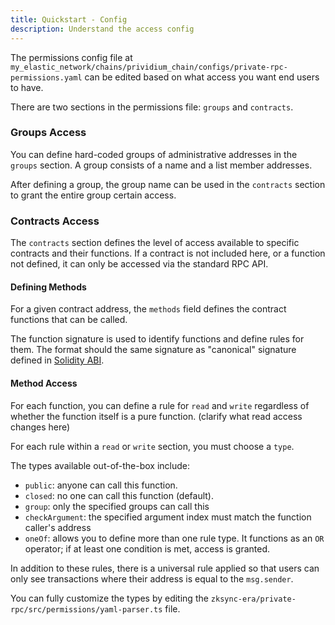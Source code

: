 ```yaml
---
title: Quickstart - Config
description: Understand the access config
---
```


The permissions config file at
`my_elastic_network/chains/prividium_chain/configs/private-rpc-permissions.yaml`
can be edited based on what access you want end users to have.

There are two sections in the permissions file: `groups` and `contracts`.

### Groups Access

You can define hard-coded groups of administrative addresses in the `groups` section.
A group consists of a name and a list member addresses.

After defining a group,
the group name can be used in the `contracts` section to grant the entire group certain access.

### Contracts Access

The `contracts` section defines the level of access available to specific contracts and their functions.
If a contract is not included here, or a function not defined,
it can only be accessed via the standard RPC API.

#### Defining Methods

For a given contract address, the `methods` field defines the contract functions that can be called.

The function signature is used to identify functions and define rules for them.
The format should the same signature as "canonical" signature defined in [Solidity ABI](https://docs.soliditylang.org/en/latest/abi-spec.html).

#### Method Access

For each function, you can define a rule for `read` and `write` regardless of whether the function itself is a pure function.
(clarify what read access changes here)

For each rule within a `read` or `write` section,
you must choose a `type`.

The types available out-of-the-box include:

- `public`: anyone can call this function.
- `closed`: no one can call this function (default).
- `group`: only the specified groups can call this
- `checkArgument`: the specified argument index must match the function caller's address
- `oneOf`: allows you to define more than one rule type.
  It functions as an `OR` operator;
  if at least one condition is met, access is granted.

In addition to these rules,
there is a universal rule applied
so that users can only see transactions where
their address is equal to the `msg.sender`.

You can fully customize the types by editing the `zksync-era/private-rpc/src/permissions/yaml-parser.ts` file.
